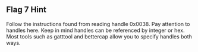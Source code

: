 ## Flag 7 Hint

Follow the instructions found from reading handle 0x0038.  Pay attention to handles here.  Keep in mind handles can be referenced by integer or hex.  Most tools such as gatttool and bettercap allow you to specify handles both ways.
